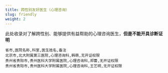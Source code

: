 ```yaml
---
title: 跨性别友好医生（心理咨询）
slug: friendly
weight: 2
---
```


此处收录对了解跨性别、能够提供有益帮助的心理咨询医生，**但是不能开具诊断证明**

```csv
省市,医院名称,科室,医生姓名,备注
北京市,北大附属第三医院,心理咨询科,韩萌,无开证权限
贵州省贵阳市,贵州医科大学附属医院,心理咨询科,郑蕾,无开证权限
贵州省贵阳市,贵州医科大学附属医院,心理咨询科,王艺明,无开证权限
```
